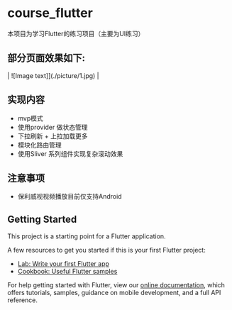 # course_flutter

本项目为学习Flutter的练习项目（主要为UI练习）

## 部分页面效果如下:
| ![Image text]](./picture/1.jpg)    |
## 实现内容
* mvp模式
* 使用provider 做状态管理
* 下拉刷新 + 上拉加载更多
* 模块化路由管理
* 使用Sliver 系列组件实现复杂滚动效果
## 注意事项
* 保利威视视频播放目前仅支持Android
## Getting Started

This project is a starting point for a Flutter application.

A few resources to get you started if this is your first Flutter project:

- [Lab: Write your first Flutter app](https://flutter.dev/docs/get-started/codelab)
- [Cookbook: Useful Flutter samples](https://flutter.dev/docs/cookbook)

For help getting started with Flutter, view our
[online documentation](https://flutter.dev/docs), which offers tutorials,
samples, guidance on mobile development, and a full API reference.
